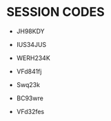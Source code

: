 # SESSION CODES

*  JH98KDY

*  IUS34JUS

*  WERH234K

*  VFd841fj

*  Swq23k

*  BC93wre

*  VFd32fes